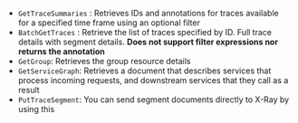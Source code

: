 - `GetTraceSummaries` : Retrieves IDs and annotations for traces available for a specified time frame using an optional filter
- `BatchGetTraces` : Retrieve the list of traces specified by ID. Full trace details with segment details. **Does not support filter expressions nor returns the annotation**
- `GetGroup`: Retrieves the group resource details
- `GetServiceGraph`: Retrieves a document that describes services that process incoming requests, and downstream services that they call as a result
- `PutTraceSegment`: You can send segment documents directly to X-Ray by using this